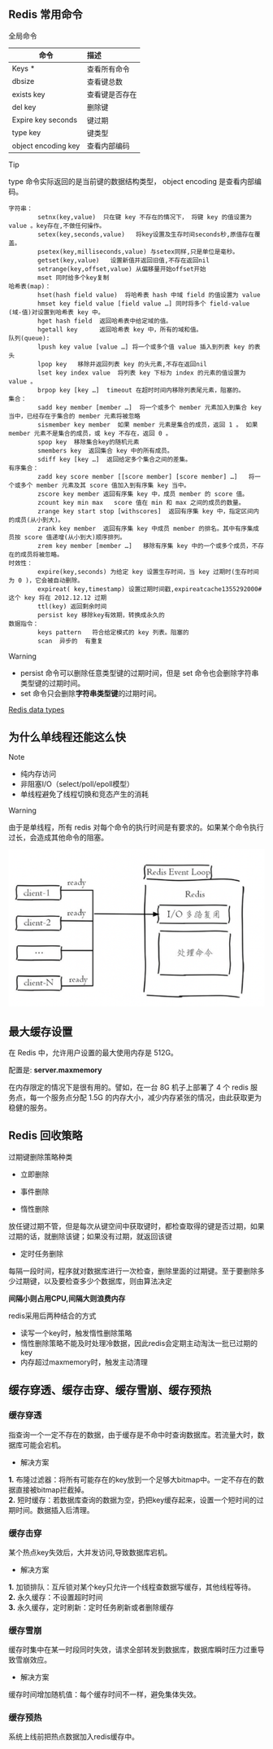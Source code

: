 
## Redis 常用命令

全局命令

| 命令                | 描述           |
| ------------------- | :------------- |
| Keys *              | 查看所有命令   |
| dbsize              | 查看键总数     |
| exists key          | 查看键是否存在 |
| del key             | 删除键         |
| Expire key seconds  | 键过期         |
| type key            | 键类型         |
| object encoding key | 查看内部编码   |

> [!TIP]
> type 命令实际返回的是当前键的数据结构类型， object encoding 是查看内部编码。


```
字符串：
        setnx(key,value)  只在键 key 不存在的情况下， 将键 key 的值设置为 value 。key存在,不做任何操作。
        setex(key,seconds,value)   将key设置及生存时间seconds秒,原值存在覆盖。
        psetex(key,milliseconds,value) 与setex同样,只是单位是毫秒。
        getset(key,value)   设置新值并返回旧值,不存在返回nil
        setrange(key,offset,value) 从偏移量开始offset开始
        mset 同时给多个key复制
哈希表(map)：
        hset(hash field value)  将哈希表 hash 中域 field 的值设置为 value
        hmset key field value [field value …] 同时将多个 field-value (域-值)对设置到哈希表 key 中。
        hget hash field  返回哈希表中给定域的值。
        hgetall key      返回哈希表 key 中，所有的域和值。
队列(queue):
        lpush key value [value …] 将一个或多个值 value 插入到列表 key 的表头
        lpop key   移除并返回列表 key 的头元素,不存在返回nil
        lset key index value  将列表 key 下标为 index 的元素的值设置为 value 。
        brpop key [key …]  timeout 在超时时间内移除列表尾元素，阻塞的。
集合：
        sadd key member [member …]  将一个或多个 member 元素加入到集合 key 当中，已经存在于集合的 member 元素将被忽略
        sismember key member  如果 member 元素是集合的成员，返回 1 。 如果 member 元素不是集合的成员，或 key 不存在，返回 0 。
        spop key  移除集合key的随机元素
        smembers key  返回集合 key 中的所有成员。
        sdiff key [key …]  返回给定多个集合之间的差集。
有序集合：
        zadd key score member [[score member] [score member] …]   将一个或多个 member 元素及其 score 值加入到有序集 key 当中。
        zscore key member 返回有序集 key 中，成员 member 的 score 值。
        zcount key min max   score 值在 min 和 max 之间的成员的数量。
        zrange key start stop [withscores]  返回有序集 key 中，指定区间内的成员(从小到大)。
        zrank key member  返回有序集 key 中成员 member 的排名。其中有序集成员按 score 值递增(从小到大)顺序排列。
        zrem key member [member …]   移除有序集 key 中的一个或多个成员，不存在的成员将被忽略。
时效性：
        expire(key,seconds) 为给定 key 设置生存时间，当 key 过期时(生存时间为 0 )，它会被自动删除。
        expireat( key,timestamp) 设置过期时间戳,expireatcache1355292000# 这个 key 将在 2012.12.12 过期
        ttl(key) 返回剩余时间
        persist key 移除key有效期，转换成永久的
数据指令：
        keys pattern   符合给定模式的 key 列表。阻塞的
        scan  异步的  有重复
```

> [!WARNING]
> - persist 命令可以删除任意类型键的过期时间，但是 set 命令也会删除字符串类型键的过期时间。
> - set 命令只会删除**字符串类型键**的过期时间。

[Redis data types](https://redis.io/topics/data-types-intro)

## 为什么单线程还能这么快

> [!NOTE]
> - 纯内存访问
> - 非阻塞I/O（select/poll/epoll模型）
> - 单线程避免了线程切换和竞态产生的消耗

> [!WARNING]
> 由于是单线程，所有 redis 对每个命令的执行时间是有要求的。如果某个命令执行过长，会造成其他命令的阻塞。

![xx](./imgs/poll.png ':size=500')

## 最大缓存设置

在 Redis 中，允许用户设置的最大使用内存是 512G。

配置是: **server.maxmemory**

在内存限定的情况下是很有用的。譬如，在一台 8G 机子上部署了 4 个 redis 服务点，每一个服务点分配 1.5G 的内存大小，减少内存紧张的情况，由此获取更为稳健的服务。


## Redis 回收策略

过期键删除策略种类
- 立即删除

- 事件删除

- 惰性删除

放任键过期不管，但是每次从键空间中获取键时，都检查取得的键是否过期，如果过期的话，就删除该键；如果没有过期，就返回该键

- 定时任务删除

每隔一段时间，程序就对数据库进行一次检查，删除里面的过期键。至于要删除多少过期键，以及要检查多少个数据库，则由算法决定

**间隔小则占用CPU,间隔大则浪费内存**


redis采用后两种结合的方式

- 读写一个key时，触发惰性删除策略
- 惰性删除策略不能及时处理冷数据，因此redis会定期主动淘汰一批已过期的key
- 内存超过maxmemory时，触发主动清理

## 缓存穿透、缓存击穿、缓存雪崩、缓存预热

### 缓存穿透

指查询一个一定不存在的数据，由于缓存是不命中时查询数据库。若流量大时，数据库可能会宕机。

- 解决方案

**1.** 布隆过滤器：将所有可能存在的key放到一个足够大bitmap中。一定不存在的数据直接被bitmap拦截掉。  
**2.** 短时缓存：若数据库查询的数据为空，扔把key缓存起来，设置一个短时间的过期时间。数据插入后清理。

### 缓存击穿

某个热点key失效后，大并发访问,导致数据库宕机。

- 解决方案

**1.** 加锁排队：互斥锁对某个key只允许一个线程查数据写缓存，其他线程等待。  
**2.** 永久缓存：不设置超时时间  
**3.** 永久缓存，定时刷新：定时任务刷新或者删除缓存

### 缓存雪崩

缓存时集中在某一时段同时失效，请求全部转发到数据库，数据库瞬时压力过重导致雪崩效应。

- 解决方案

缓存时间增加随机值：每个缓存时间不一样，避免集体失效。

### 缓存预热

系统上线前把热点数据加入redis缓存中。     
